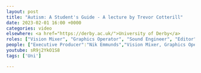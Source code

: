 ```yaml
---
layout: post
title: "Autism: A Student's Guide - A lecture by Trevor Cotterill"
date: 2023-02-01 16:00 +0000
categories: video
elsewhere: <a href="https://derby.ac.uk/">University of Derby</a>
roles: ["Vision Mixer", "Graphics Operator", "Sound Engineer", "Editor"]
people: ["Executive Producer":"Nik Emmunds","Vision Mixer, Graphics Operator, Sound Engineer, Editor":"Josh Brunning","Camera Operator":"Lux Nova Phoenix"]
youtube: sR9j2YkO1S8
tags: ['Uni']

---
```


